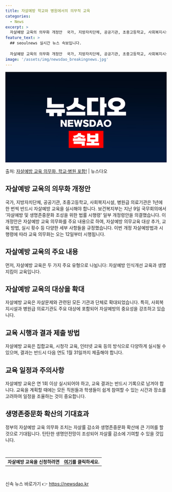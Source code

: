 ```yaml
---
title: 자살예방 학교와 병원에서의 의무적 교육
categories:
  - News
excerpt: >
  자살예방 교육의 의무화 개정안  국가, 지방자치단체, 공공기관, 초중고등학교, 사회복지시설, 병원급 의료기관…
feature_text: >
  ## seoulnews 실시간 뉴스 속보입니다.

  자살예방 교육의 의무화 개정안  국가, 지방자치단체, 공공기관, 초중고등학교, 사회복지시설, 병원급 의료기관…
image: '/assets/img/newsdao_breakingnews.jpg'
---
```


![뉴스다오 속보](/assets/img/newsdao_breakingnews.jpg)

<p>출처: <a href="https://newsdao.kr/4688" rel="dofollow">자살예방 교육 의무화, 학교·병원 포함!</a> | 뉴스다오</p>

<h2 data-ke-size="size26">자살예방 교육의 의무화 개정안</h2>
<p data-ke-size="size16">국가, 지방자치단체, 공공기관, 초중고등학교, 사회복지시설, 병원급 의료기관은 1년에 한 번씩 반드시 자살예방 교육을 실시해야 합니다. 보건복지부는 지난 9일 국무회의에서 ‘자살예방 및 생명존중문화 조성을 위한 법률 시행령’ 일부 개정령안을 의결했습니다. 이 개정안은 자살예방 교육 의무화를 주요 내용으로 하여, 자살예방 의무교육 대상 추가, 교육 방법, 실시 횟수 등 다양한 세부 사항들을 규정했습니다. 이번 개정 자살예방법과 시행령에 따라 교육 의무화는 오는 12일부터 시행됩니다.</p>

<h2 data-ke-size="size26">자살예방 교육의 주요 내용</h2>
<p data-ke-size="size16">먼저, 자살예방 교육은 두 가지 주요 유형으로 나뉩니다: 자살예방 인식개선 교육과 생명지킴이 교육입니다.</p>

<h2 data-ke-size="size26">자살예방 교육의 대상을 확대</h2>
<p data-ke-size="size16">자살예방 교육은 자살문제와 관련된 모든 기관과 단체로 확대되었습니다. 특히, 사회복지시설과 병원급 의료기관도 주요 대상에 포함되어 자살예방의 중요성을 강조하고 있습니다.</p>

<h2 data-ke-size="size26">교육 시행과 결과 제출 방법</h2>
<p data-ke-size="size16">자살예방 교육은 집합교육, 시청각 교육, 인터넷 교육 등의 방식으로 다양하게 실시될 수 있으며, 결과는 반드시 다음 연도 1월 31일까지 제출해야 합니다.</p>

<h2 data-ke-size="size26">교육 일정과 주의사항</h2>
<p data-ke-size="size16">자살예방 교육은 연 1회 이상 실시되어야 하고, 교육 결과는 반드시 기록으로 남겨야 합니다. 교육을 계획할 때에는 모든 직원들과 학생들이 쉽게 참여할 수 있는 시간과 장소를 고려하여 일정을 조율하는 것이 중요합니다.</p>

<h2 data-ke-size="size26">생명존중문화 확산의 기대효과</h2>
<p data-ke-size="size16">정부의 자살예방 교육 의무화 조치는 자살률 감소와 생명존중문화 확산에 큰 기여를 할 것으로 기대됩니다. 탄탄한 생명안전망이 조성되어 자살률 감소에 기여할 수 있을 것입니다.</p>
<p data-ke-size="size16">&nbsp;</p>
<table>
<tbody>
<tr>
<td style="text-align: center; height: 17px;"><b>자살예방 교육을 신청하려면</b></td>
<td style="text-align: center;"><b><a href="https://newsdao.kr/4688">여기</a>를 클릭하세요.</b></td>
</tr>
</tbody>
</table>
<p data-ke-size="size16">&nbsp;</p> 

신속 뉴스 바로가기 👉 <a href="https://newsdao.kr" rel="dofollow">https://newsdao.kr</a>


